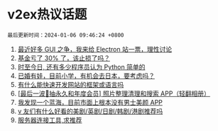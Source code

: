 # v2ex热议话题

`最后更新时间：2024-01-06 09:46:24 +0800`

1. [最近好多 GUI 之争，我来给 Electron 站一票，理性讨论](https://www.v2ex.com/t/1006050)
1. [基金亏了 30% 了，该止损了吗？](https://www.v2ex.com/t/1006104)
1. [时至今日, 还有多少程序员认为 Python 简单的](https://www.v2ex.com/t/1006067)
1. [已婚有娃，目前小学，有机会去日本，要考虑吗？](https://www.v2ex.com/t/1006224)
1. [有什么能快速开发网站的框架或语言吗](https://www.v2ex.com/t/1006194)
1. [[最后一波🎁抽永久和年度会员] 照片整理清理和搜索 APP（轻翻相册）](https://www.v2ex.com/t/1006253)
1. [我发现一个蓝海，目前市面上根本没有男士美颜 APP](https://www.v2ex.com/t/1006039)
1. [v 友们有什么好看的美剧/英剧/日剧/韩剧/港剧推荐吗](https://www.v2ex.com/t/1006181)
1. [服务器连接工具,求推荐](https://www.v2ex.com/t/1006086)

